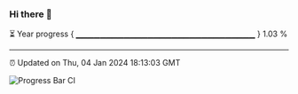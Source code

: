 ### Hi there 👋

⏳ Year progress { ▁▁▁▁▁▁▁▁▁▁▁▁▁▁▁▁▁▁▁▁▁▁▁▁▁▁▁▁▁▁ } 1.03 %

---

⏰ Updated on Thu, 04 Jan 2024 18:13:03 GMT

![Progress Bar CI](https://github.com/liununu/liununu/workflows/Progress%20Bar%20CI/badge.svg)
